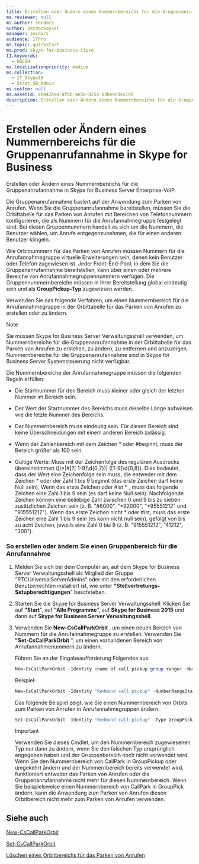 ```yaml
---
title: Erstellen oder Ändern eines Nummernbereichs für die Gruppenanrufannahme in Skype for Business
ms.reviewer: null
ms.author: serdars
author: SerdarSoysal
manager: serdars
audience: ITPro
ms.topic: quickstart
ms.prod: skype-for-business-itpro
f1.keywords:
  - NOCSH
ms.localizationpriority: medium
ms.collection:
  - IT_Skype16
  - Strat_SB_Admin
ms.custom: null
ms.assetid: 4b442b98-df6b-4e50-8254-b3be9cde21dd
description: Erstellen oder Ändern eines Nummernbereichs für die Gruppenanrufannahme in Skype for Business Server Enterprise-VoIP.
---
```


# <a name="create-or-modify-a-group-call-pickup-number-range-in-skype-for-business"></a>Erstellen oder Ändern eines Nummernbereichs für die Gruppenanrufannahme in Skype for Business

Erstellen oder Ändern eines Nummernbereichs für die Gruppenanrufannahme in Skype for Business Server Enterprise-VoIP.

Die Gruppenanrufannahme basiert auf der Anwendung zum Parken von Anrufen. Wenn Sie die Gruppenanrufannahme bereitstellen, müssen Sie die Orbittabelle für das Parken von Anrufen mit Bereichen von Telefonnummern konfigurieren, die als Nummern für die Anrufannahmegruppe festgelegt sind. Bei diesen Gruppennummern handelt es sich um die Nummern, die Benutzer wählen, um Anrufe entgegenzunehmen, die für einen anderen Benutzer klingeln.

Wie Orbitnummern für das Parken von Anrufen müssen Nummern für die Anrufannahmegruppe virtuelle Erweiterungen sein, denen kein Benutzer oder Telefon zugewiesen ist. Jeder Front-End-Pool, in dem Sie die Gruppenanrufannahme bereitstellen, kann über einen oder mehrere Bereiche von Anrufannahmegruppennummern verfügen. Die Gruppennummernbereiche müssen in Ihrer Bereitstellung global eindeutig sein und als **GroupPickup-Typ** zugewiesen werden.

Verwenden Sie das folgende Verfahren, um einen Nummernbereich für die Anrufannahmegruppe in der Orbittabelle für das Parken von Anrufen zu erstellen oder zu ändern.

> [!NOTE]
> Sie müssen Skype for Business Server Verwaltungsshell verwenden, um Nummernbereiche für die Gruppenanrufannahme in der Orbittabelle für das Parken von Anrufen zu erstellen, zu ändern, zu entfernen und anzuzeigen. Nummernbereiche für die Gruppenanrufannahme sind in Skype for Business Server Systemsteuerung nicht verfügbar.

Die Nummernbereiche der Anrufannahmegruppe müssen die folgenden Regeln erfüllen:

- Die Startnummer für den Bereich muss kleiner oder gleich der letzten Nummer im Bereich sein.

- Der Wert der Startnummer des Bereichs muss dieselbe Länge aufweisen wie die letzte Nummer des Bereichs.

- Der Nummernbereich muss eindeutig sein. Für diesen Bereich sind keine Überschneidungen mit einem anderen Bereich zulässig.

- Wenn der Zahlenbereich mit dem Zeichen \* oder #beginnt, muss der Bereich größer als 100 sein.

- Gültige Werte: Muss mit der Zeichenfolge des regulären Ausdrucks übereinstimmen ([\\*|#]?[ 1-9]\d{0,7})| ([1-9]\d{0,8}). Dies bedeutet, dass der Wert eine Zeichenfolge sein muss, die entweder mit dem Zeichen \* oder der Zahl 1 bis 9 beginnt (das erste Zeichen darf keine Null sein). Wenn das erste Zeichen oder #ist \* , muss das folgende Zeichen eine Zahl 1 bis 9 sein (es darf keine Null sein). Nachfolgende Zeichen können eine beliebige Zahl zwischen 0 und 9 bis zu sieben zusätzlichen Zeichen sein (z. B. "#6000", "\*92000", "\*95551212" und "915551212"). Wenn das erste Zeichen nicht \* oder #ist, muss das erste Zeichen eine Zahl 1 bis 9 sein (es kann nicht null sein), gefolgt von bis zu acht Zeichen, jeweils eine Zahl 0 bis 9 (z. B. "915551212", "41212", "300").

### <a name="to-create-or-modify-a-call-pickup-group-range"></a>So erstellen oder ändern Sie einen Gruppenbereich für die Anrufannahme

1. Melden Sie sich bei dem Computer an, auf dem Skype for Business Server Verwaltungsshell als Mitglied der Gruppe "RTCUniversalServerAdmins" oder mit den erforderlichen Benutzerrechten installiert ist, wie unter **"Stellvertretungs-Setupberechtigungen**" beschrieben.

2. Starten Sie die Skype for Business Server Verwaltungsshell: Klicken Sie auf **"Start**", auf **"Alle Programme**", auf **Skype for Business 2015** und dann auf **Skype for Business Server Verwaltungsshell**.

3. Verwenden Sie **New-CsCallParkOrbit** , um einen neuen Bereich von Nummern für die Anrufannahmegruppe zu erstellen. Verwenden Sie **"Set-CsCallParkOrbit** ", um einen vorhandenen Bereich von Anrufannahmenummern zu ändern.

    Führen Sie an der Eingabeaufforderung Folgendes aus:

   ```powershell
   New-CsCallParkOrbit -Identity <name of call pickup group range> -NumberRangeStart <first number in range> -NumberRangeEnd <last number in range> -CallParkService <FQDN or service ID of the Application service that hosts the Call Park application> -Type GroupPickup
   ```

    Beispiel:

   ```powershell
   New-CsCallParkOrbit -Identity "Redmond call pickup" -NumberRangeStart 100 -NumberRangeEnd 199 -CallParkService redmond-applicationserver-1 -Type GroupPickup
   ```

    Das folgende Beispiel zeigt, wie Sie einen Nummernbereich von Orbits zum Parken von Anrufen in Anrufannahmegruppen ändern.

   ```powershell
   Set-CsCallParkOrbit -Identity "Redmond call pickup" -Type GroupPickup
   ```

    > [!IMPORTANT]
    > Verwenden Sie dieses Cmdlet, um den Nummernbereich zugewiesenen Typ nur dann zu ändern, wenn Sie den falschen Typ ursprünglich angegeben haben und der Gruppenbereich noch nicht verwendet wird. Wenn Sie den Nummernbereich von CallPark in GroupPickup oder umgekehrt ändern und der Nummernbereich bereits verwendet wird, funktioniert entweder das Parken von Anrufen oder die Gruppenanrufannahme nicht mehr für diesen Nummernbereich. Wenn Sie beispielsweise einen Nummernbereich von CallPark in GroupPick ändern, kann die Anwendung zum Parken von Anrufen diesen Orbitbereich nicht mehr zum Parken von Anrufen verwenden.

## <a name="see-also"></a>Siehe auch

[New-CsCallParkOrbit](/powershell/module/skype/new-cscallparkorbit?view=skype-ps)

[Set-CsCallParkOrbit](/powershell/module/skype/set-cscallparkorbit?view=skype-ps)

[Löschen eines Orbitbereichs für das Parken von Anrufen](/previous-versions/office/lync-server-2013/lync-server-2013-delete-a-call-park-orbit-range)